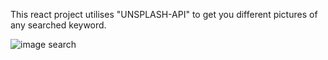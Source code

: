This react project utilises "UNSPLASH-API" to get you different pictures of any searched keyword.

![image search](https://github.com/kylead10/image_searcher/assets/101107354/27681a61-af92-44df-a79c-6b2a0c495a7e)



